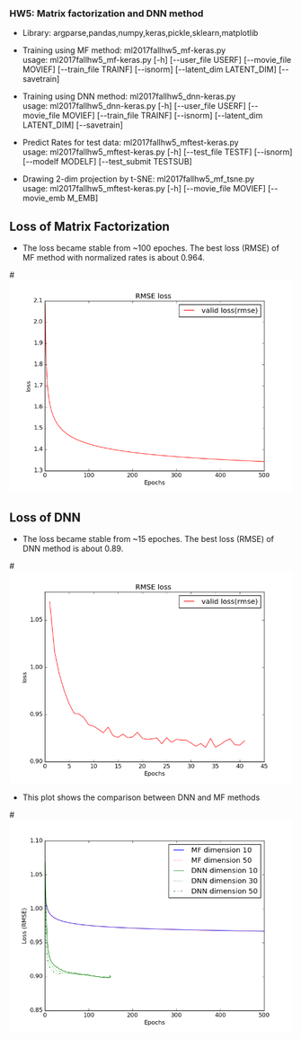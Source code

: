 ### HW5: Matrix factorization and DNN method
* Library: argparse,pandas,numpy,keras,pickle,sklearn,matplotlib 
* Training using MF method: ml2017fallhw5_mf-keras.py\
  usage: ml2017fallhw5_mf-keras.py [-h] [--user_file USERF]
                                 [--movie_file MOVIEF] [--train_file TRAINF]
                                 [--isnorm] [--latent_dim LATENT_DIM]
                                 [--savetrain]

* Training using DNN method: ml2017fallhw5_dnn-keras.py\
  usage: ml2017fallhw5_dnn-keras.py [-h] [--user_file USERF]
                                  [--movie_file MOVIEF] [--train_file TRAINF]
                                  [--isnorm] [--latent_dim LATENT_DIM]
                                  [--savetrain]
                                  
* Predict Rates for test data: ml2017fallhw5_mftest-keras.py\
  usage: ml2017fallhw5_mftest-keras.py [-h] [--test_file TESTF] [--isnorm]
                                     [--modelf MODELF] [--test_submit TESTSUB]
                                     
* Drawing 2-dim projection by t-SNE: ml2017fallhw5_mf_tsne.py\
  usage: ml2017fallhw5_mftest-keras.py [-h] [--movie_file MOVIEF]
                                     [--movie_emb M_EMB]
                                     
## Loss of Matrix Factorization 
* The loss became stable from ~100 epoches. The best loss (RMSE) of MF method with normalized rates is about 0.964.

#![Loss MF Latent dimension = 10](https://github.com/MLTAIWAN/Hung-yi-Lee2017spring/blob/kunxian/hw5/result/mfloss_rmse_d10.png "MF RMSE")

## Loss of DNN
* The loss became stable from ~15 epoches. The best loss (RMSE) of DNN method is about 0.89.

#![Loss DNN Latent dimension = 15](https://github.com/MLTAIWAN/Hung-yi-Lee2017spring/blob/kunxian/hw5/result/dnnloss_rmse_norm_d15.png "DNN RMSE")
* This plot shows the comparison between DNN and MF methods

#![Loss comparison](https://github.com/MLTAIWAN/Hung-yi-Lee2017spring/blob/kunxian/hw5/result/loss_compare3.png "MF & DNN RMSE")
